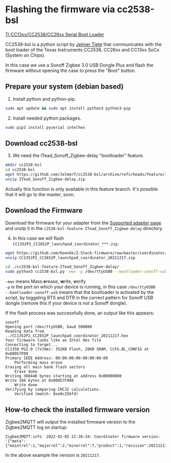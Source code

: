 ---
---
# Flashing the firmware via cc2538-bsl

[TI CC13xx/CC2538/CC26xx Serial Boot Loader](https://github.com/JelmerT/cc2538-bsl)  

CC2538-bsl is a python script by [Jelmer Tiete](https://github.com/JelmerT) that communicates with the boot loader of the Texas Instruments CC2538, CC26xx and CC13xx SoCs (System on Chips).  

In this case we use a Sonoff Zigbee 3.0 USB Dongle Plus and flash the firmware without opening the case to press the "Boot" button.

## Prepare your system (debian based)

1. Install python and python-pip.  
```bash 
sudo apt update && sudo apt install python3 python3-pip 
```
2. Install needed python packages.  
```bash
sudo pip3 install pyserial intelhex
```
## Download cc2538-bsl
3. We need the ITead_Sonoff_Zigbee-delay "bootloader" feature.  
```bash
mkdir cc2538-bsl
cd cc2538-bsl
wget https://github.com/JelmerT/cc2538-bsl/archive/refs/heads/feature/ITead_Sonoff_Zigbee-delay.zip
unzip ITead_Sonoff_Zigbee-delay.zip
```  

Actually this function is only available in this feature branch. It's possible that it will go to the master, soon.  

## Download the Firmware  
Download the firmware for your adapter from the [Supported adapter page](../README.md) and unzip it in the `c2538-bsl-feature-ITead_Sonoff_Zigbee-delay` directory.

4. In this case we will flash `CC1352P2_CC2652P_launchpad_coordinator_***.zip`.
```bash
wget https://github.com/Koenkk/Z-Stack-firmware/raw/master/coordinator/Z-Stack_3.x.0/bin/CC1352P2_CC2652P_launchpad_coordinator_20211217.zip
unzip CC1352P2_CC2652P_launchpad_coordinator_20211217.zip

cd ./cc2538-bsl-feature-ITead_Sonoff_Zigbee-delay/
sudo python3 cc2538-bsl.py -ewv -p /dev/ttyUSB0 --bootloader-sonoff-usb ../CC1352P2_CC2652P_launchpad_coordinator_20211217.hex
```
`-ewv` means Mass **e**rease, **w**rite, **v**erify  
`-p` is the port on which your device is running, in this case `/dev/ttyUSB0`  
`--bootloader-sonoff-usb` means that the bootloader is activated by the script, by toggeling RTS and DTR in the correct pattern for Sonoff USB dongle (remove this if your device is not a Sonoff dongle).
  
If the flash process was successfully done, an output like this appears:
```
sonoff
Opening port /dev/ttyUSB0, baud 500000
Reading data from ../CC1352P2_CC2652P_launchpad_coordinator_20211217.hex
Your firmware looks like an Intel Hex file
Connecting to target...
CC1350 PG2.0 (7x7mm): 352KB Flash, 20KB SRAM, CCFG.BL_CONFIG at 0x00057FD8
Primary IEEE Address: 00:00:00:00:00:00:00:00
    Performing mass erase
Erasing all main bank flash sectors
    Erase done
Writing 360448 bytes starting at address 0x00000000
Write 104 bytes at 0x00057F988
    Write done
Verifying by comparing CRC32 calculations.
    Verified (match: 0xe0c256fd)
```
## How-to check the installed firmware version
Zigbee2MQTT will output the installed firmware version to the Zigbee2MQTT log on startup:
```
Zigbee2MQTT:info  2022-01-05 22:36:34: Coordinator firmware version: '{"meta":{"maintrel":1,"majorrel":2,"minorrel":7,"product":1,"revision":20211217,"transportrev":2},"type":"zStack3x0"}''
```

In the above example the version is `20211217`.
